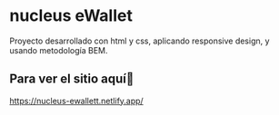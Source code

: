 # nucleus eWallet

Proyecto desarrollado con html y css, aplicando responsive design, y usando metodología BEM.

## Para ver el sitio aquí🚀

https://nucleus-ewallett.netlify.app/